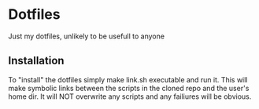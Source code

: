 # Dotfiles
Just my dotfiles, unlikely to be usefull to anyone

## Installation
To "install" the dotfiles simply make link.sh executable and run it. This will make symbolic links between the scripts in the cloned repo and the user's home dir. It will NOT overwrite any scripts and any failiures will be obvious.

